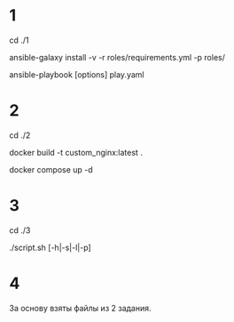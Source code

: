 # 1
cd ./1

ansible-galaxy install -v -r roles/requirements.yml -p roles/

ansible-playbook [options] play.yaml

# 2
cd ./2

docker build -t custom_nginx:latest .

docker compose up -d

# 3
cd ./3

./script.sh [-h|-s|-l|-p]

# 4
За основу взяты файлы из 2 задания.
